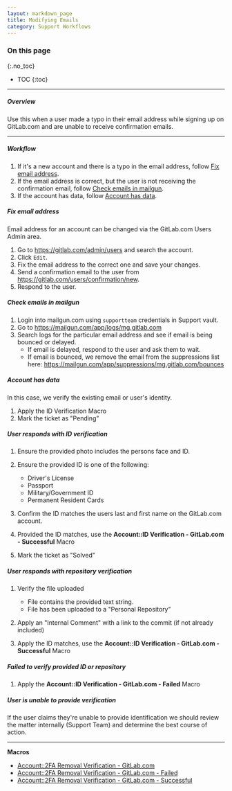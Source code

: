 ```yaml
---
layout: markdown_page
title: Modifying Emails
category: Support Workflows
---
```


### On this page
{:.no_toc}

- TOC
{:toc}

----

##### Overview

Use this when a user made a typo in their email address while signing up on GitLab.com and are unable to receive confirmation emails.


______________

##### Workflow

1. If it's a new account and there is a typo in the email address, follow [Fix email address](#fix-email-address).
2. If the email address is correct, but the user is not receiving the confirmation email, follow [Check emails in mailgun](#check-emails-in-mailgun).
3. If the account has data, follow [Account has data](#account-has-data).

##### Fix email address

Email address for an account can be changed via the GitLab.com Users Admin area.

1. Go to https://gitlab.com/admin/users and search the account.
2. Click `Edit`.
3. Fix the email address to the correct one and save your changes.
4. Send a confirmation email to the user from https://gitlab.com/users/confirmation/new.
5. Respond to the user.

##### Check emails in mailgun

1. Login into mailgun.com using `supportteam` credentials in Support vault.
2. Go to https://mailgun.com/app/logs/mg.gitlab.com
3. Search logs for the particular email address and see if email is being bounced or delayed.
    + If email is delayed, respond to the user and ask them to wait.
    + If email is bounced, we remove the email from the suppressions list here: https://mailgun.com/app/suppressions/mg.gitlab.com/bounces

##### Account has data

In this case, we verify the existing email or user's identity.

1. Apply the ID Verification Macro
2. Mark the ticket as "Pending"

##### User responds with ID verification 

1. Ensure the provided photo includes the persons face and ID.

2. Ensure the provided ID is one of the following:
    + Driver's License
    + Passport
    + Military/Government ID
    + Permanent Resident Cards

3. Confirm the ID matches the users last and first name on the GitLab.com account.

4. Provided the ID matches, use the **Account::ID Verification - GitLab.com - Successful** Macro
5. Mark the ticket as "Solved"


##### User responds with repository verification 

1. Verify the file uploaded
    + File contains the provided text string.
    + File has been uploaded to a "Personal Repository"

2. Apply an "Internal Comment" with a link to the commit (if not already included)
3. Apply the ID matches, use the **Account::ID Verification - GitLab.com - Successful** Macro

##### Failed to verify provided ID or repository 

1. Apply the **Account::ID Verification - GitLab.com - Failed** Macro


##### User is unable to provide verification

If the user claims they're unable to provide identification we should review the matter internally (Support Team) and determine the best course of action. 

__________________

**Macros**

* [Account::2FA Removal Verification - GitLab.com](https://gitlab.zendesk.com/agent/admin/macros/103721068)
* [Account::2FA Removal Verification - GitLab.com - Failed](https://gitlab.zendesk.com/agent/admin/macros/103790308)
* [Account::2FA Removal Verification - GitLab.com - Successful](https://gitlab.zendesk.com/agent/admin/macros/103772548)

